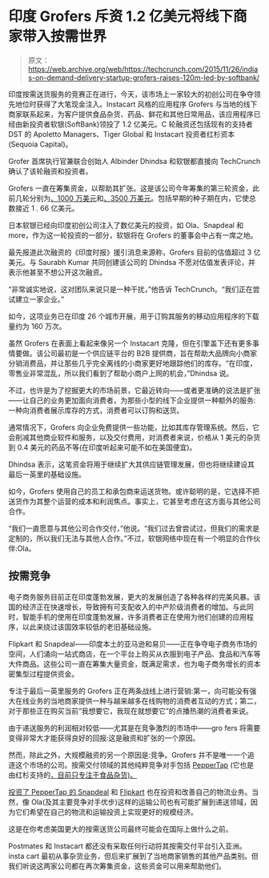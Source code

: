 # 印度 Grofers 斥资 1.2 亿美元将线下商家带入按需世界 

> 原文：<https://web.archive.org/web/https://techcrunch.com/2015/11/26/indias-on-demand-delivery-startup-grofers-raises-120m-led-by-softbank/>

印度按需送货服务的竞赛正在进行，今天，该市场上一家较大的初创公司在争夺领先地位时获得了大笔现金注入。Instacart 风格的应用程序 Grofers 与当地的线下商家联系起来，为客户提供食品杂货、药品、鲜花和其他日常用品，该应用程序已经由新投资者软银(SoftBank)领投了 1.2 亿美元。C 轮融资还包括现有的支持者 DST 的 Apoletto Managers、Tiger Global 和 Instacart 投资者红杉资本(Sequoia Capital)。

Grofer 首席执行官兼联合创始人 Albinder Dhindsa 和软银都直接向 TechCrunch 确认了该轮融资和投资者。

Grofers 一直在筹集资金，以帮助其扩张。这是该公司今年筹集的第三轮资金，此前几轮分别为[、1000 万美元](https://web.archive.org/web/20221004133501/https://beta.techcrunch.com/2015/02/26/grofers/)和[、3500 万美元](https://web.archive.org/web/20221004133501/https://beta.techcrunch.com/2015/04/14/grofers-gros-fast/)。包括早期的种子期在内，它使总数接近 1 . 66 亿美元。

日本软银已经向印度初创公司注入了数亿美元的投资，如 Ola、Snapdeal 和 more，作为这一轮投资的一部分，软银将在 Grofers 的董事会中占有一席之地。

最先报道此次融资的《印度时报》援引消息来源称，Grofers 目前的估值超过 3 亿美元。与 Saurabh Kumar 共同创建该公司的 Dhindsa 不愿对估值发表评论，并表示他甚至不想公开这次融资。

“非常诚实地说，这对团队来说只是一种干扰，”他告诉 TechCrunch。“我们正在尝试建立一家企业。”

如今，这项业务已在印度 26 个城市开展，用于订购其服务的移动应用程序的下载量约为 160 万次。

虽然 Grofers 在表面上看起来像另一个 Instacart 克隆，但在引擎盖下还有更多事情要做。该公司最初是一个供应链平台的 B2B 提供商，旨在帮助大品牌向小商家分销消费品，并让那些几乎完全离线的小商家更好地跟踪他们的库存。“在印度，零售业非常混乱，所以我们看到了帮助小商户上网的机会，”Dhindsa 说。

不过，也许是为了挖掘更大的市场前景，它最近转向——或者更准确的说法是扩张——让自己的业务更加面向消费者，为那些小型的线下企业提供一种额外的服务:一种向消费者展示库存的方式，消费者可以订购和送货。

通常情况下，Grofers 向企业免费提供一些功能，比如其库存管理系统。然后，它会削减其他商业软件和服务，以及交付费用，对消费者来说，价格从 1 美元的杂货到 0.4 美元的药品不等(在印度听起来可能不如在美国便宜)。

Dhindsa 表示，这笔资金将用于继续扩大其供应链管理发展，但也将继续建设其最后一英里的基础设施。

如今，Grofers 使用自己的员工和承包商来运送货物。或许聪明的是，它选择不把送货作为其整个运营的成本和利润焦点。事实上，它甚至考虑在这方面与其他公司合作。

“我们一直愿意与其他公司合作交付，”他说。“我们过去曾尝试过，但我们的需求是定制的，所以我们无法与其他人合作。”不过，软银网络中现在有一个明显的合作伙伴:Ola。

## 按需竞争

电子商务服务目前正在印度蓬勃发展，更大的发展创造了各种各样的完美风暴。该国的经济正在快速增长，导致拥有可支配收入的中产阶级消费者的增加。与此同时，智能手机的使用在印度蓬勃发展，许多消费者正在使用为他们创建的应用程序，以此来绕过该国效率较低的老旧基础设施。

Flipkart 和 Snapdeal——印度本土的亚马逊和易贝——正在争夺电子商务市场的空间，人们涌向一站式商店，在一个平台上购买从衣服到电子产品、食品和汽车等大件商品。这些公司一直在筹集大量资金，既满足需求，也为电子商务增长的资本密集型过程提供资金。

专注于最后一英里服务的 Grofers 正在两条战线上进行营销:第一，向可能没有强大在线业务的当地商家提供一种与越来越多在线购物的消费者互动的方式；第二，对于那些正在购买当前“我想要它，我现在就想要它”的点播热潮的消费者来说。

由于递送服务的利润相对较低——尤其是在竞争激烈的市场中——gro fers 将需要变得非常大才能获得良好的回报:这是融资和扩张的一个原因。

然而，除此之外，大规模融资的另一个原因是:竞争。Grofers 并不是唯一一个追逐这个市场的公司。按需交付领域的其他纯粹竞争对手包括 [PepperTap](https://web.archive.org/web/20221004133501/http://shop.peppertap.com/) (它也是由红杉支持的[，目前只专注于食品杂货)。](https://web.archive.org/web/20221004133501/https://beta.techcrunch.com/2015/03/10/peppertap/)

[投资了 PepperTap 的 Snapdeal](https://web.archive.org/web/20221004133501/http://articles.economictimes.indiatimes.com/2015-03-17/news/60212021_1_coo-rohit-bansal-snapdeal-co-founder-kunal-bahl) 和 [Flipkart](https://web.archive.org/web/20221004133501/http://www.businesstoday.in/current/corporate/flipkart-to-invest-over-usd-2.5-billion-on-logistics-warehouses/story/225524.html) 也在投资和改善自己的物流业务。当然，像 Ola(及其主要竞争对手优步)这样的运输公司也有可能扩展到递送领域，因为它们希望在自己的物流和运输投资上实现更好的规模经济。

这是在你考虑美国更大的按需送货公司最终可能会在国际上做什么之前。

Postmates 和 Instacart 都还没有采取任何行动将其按需交付平台引入亚洲。insta cart 最初从事杂货业务，但后来扩展到了当地商家销售的其他产品类别。但我们听说这两家公司都在再次筹集资金，这些资金可以用来帮助他们。